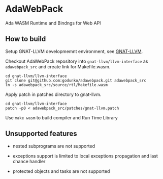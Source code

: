 # AdaWebPack
Ada WASM Runtime and Bindngs for Web API

## How to build

Setup GNAT-LLVM developmemnt environment, see
[GNAT-LLVM](https://github.com/AdaCore/gnat-llvm).

Checkout AdaWebPack repository into `gnat-llvm/llvm-interface` as
`adawebpack_src` and create link for Makefile.wasm.

```
cd gnat-llvm/llvm-interface
git clone git@github.com:godunko/adawebpack.git adawebpack_src
ln -s adawebpack_src/source/rtl/Makefile.wasm
```

Apply patch in patches directory to gnat-llvm.

```
cd gnat-llvm/llvm-interface
patch -p0 < adawebpack_src/patches/gnat-llvm.patch
```

Use `make wasm` to build compiler and Run Time Library

## Unsupported features

 - nested subprograms are not supported

 - exceptions support is limited to local exceptions propagation and last
   chance handler

 - protected objects and tasks are not supported
